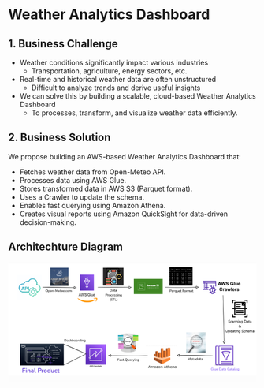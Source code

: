 # Weather Analytics Dashboard

## 1. Business Challenge
- Weather conditions significantly impact various industries
  - Transportation, agriculture, energy sectors, etc.
- Real-time and historical weather data are often unstructured
  - Difficult to analyze trends and derive useful insights
- We can solve this by building a scalable, cloud-based Weather Analytics Dashboard
  - To processes, transform, and visualize weather data efficiently.

## 2. Business Solution
 We propose building an AWS-based Weather Analytics Dashboard that:
 - Fetches weather data from Open-Meteo API.
 - Processes data using AWS Glue.
 - Stores transformed data in AWS S3 (Parquet format).
 - Uses a Crawler to update the schema.
 - Enables fast querying using Amazon Athena.
 - Creates visual reports using Amazon QuickSight for data-driven decision-making.

## Architechture Diagram 
![Weather Analytics Dashboard Pipeline](weather_dashboard_pipeline.png)

